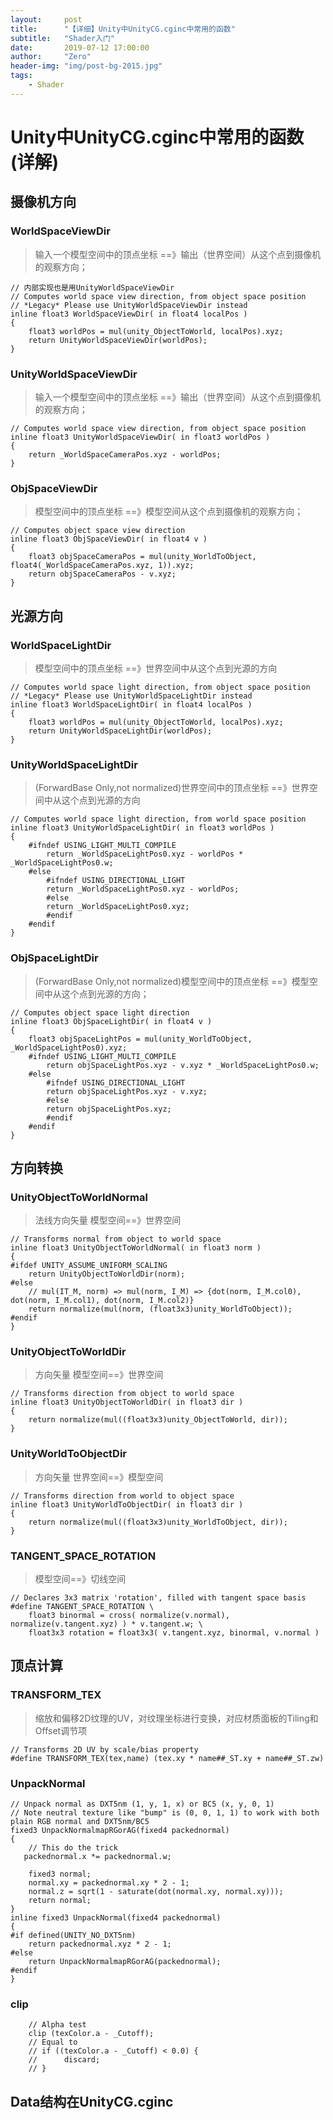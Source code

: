 ```yaml
---
layout:     post
title:      "【详细】Unity中UnityCG.cginc中常用的函数"
subtitle:   "Shader入门"
date:       2019-07-12 17:00:00
author:     "Zero"
header-img: "img/post-bg-2015.jpg"
tags:
    - Shader
---
```


# Unity中UnityCG.cginc中常用的函数(详解)



## 摄像机方向
### WorldSpaceViewDir
> 输入一个模型空间中的顶点坐标    ==》输出（世界空间）从这个点到摄像机的观察方向；
```
// 内部实现也是用UnityWorldSpaceViewDir
// Computes world space view direction, from object space position
// *Legacy* Please use UnityWorldSpaceViewDir instead
inline float3 WorldSpaceViewDir( in float4 localPos )
{
    float3 worldPos = mul(unity_ObjectToWorld, localPos).xyz;
    return UnityWorldSpaceViewDir(worldPos);
}
```
### UnityWorldSpaceViewDir
> 输入一个模型空间中的顶点坐标    ==》输出（世界空间）从这个点到摄像机的观察方向；
```
// Computes world space view direction, from object space position
inline float3 UnityWorldSpaceViewDir( in float3 worldPos )
{
    return _WorldSpaceCameraPos.xyz - worldPos;
}
```
### ObjSpaceViewDir
> 模型空间中的顶点坐标            ==》模型空间从这个点到摄像机的观察方向；
```
// Computes object space view direction
inline float3 ObjSpaceViewDir( in float4 v )
{
    float3 objSpaceCameraPos = mul(unity_WorldToObject, float4(_WorldSpaceCameraPos.xyz, 1)).xyz;
    return objSpaceCameraPos - v.xyz;
}
```

## 光源方向
### WorldSpaceLightDir
> 模型空间中的顶点坐标  ==》世界空间中从这个点到光源的方向
```
// Computes world space light direction, from object space position
// *Legacy* Please use UnityWorldSpaceLightDir instead
inline float3 WorldSpaceLightDir( in float4 localPos )
{
    float3 worldPos = mul(unity_ObjectToWorld, localPos).xyz;
    return UnityWorldSpaceLightDir(worldPos);
}
```
### UnityWorldSpaceLightDir
> (ForwardBase Only,not normalized)世界空间中的顶点坐标 ==》世界空间中从这个点到光源的方向
```
// Computes world space light direction, from world space position
inline float3 UnityWorldSpaceLightDir( in float3 worldPos )
{
    #ifndef USING_LIGHT_MULTI_COMPILE
        return _WorldSpaceLightPos0.xyz - worldPos * _WorldSpaceLightPos0.w;
    #else
        #ifndef USING_DIRECTIONAL_LIGHT
        return _WorldSpaceLightPos0.xyz - worldPos;
        #else
        return _WorldSpaceLightPos0.xyz;
        #endif
    #endif
}
```
### ObjSpaceLightDir
> (ForwardBase Only,not normalized)模型空间中的顶点坐标    ==》模型空间中从这个点到光源的方向；
```
// Computes object space light direction
inline float3 ObjSpaceLightDir( in float4 v )
{
    float3 objSpaceLightPos = mul(unity_WorldToObject, _WorldSpaceLightPos0).xyz;
    #ifndef USING_LIGHT_MULTI_COMPILE
        return objSpaceLightPos.xyz - v.xyz * _WorldSpaceLightPos0.w;
    #else
        #ifndef USING_DIRECTIONAL_LIGHT
        return objSpaceLightPos.xyz - v.xyz;
        #else
        return objSpaceLightPos.xyz;
        #endif
    #endif
}
```

## 方向转换

### UnityObjectToWorldNormal
> 法线方向矢量 模型空间==》世界空间
```
// Transforms normal from object to world space
inline float3 UnityObjectToWorldNormal( in float3 norm )
{
#ifdef UNITY_ASSUME_UNIFORM_SCALING
    return UnityObjectToWorldDir(norm);
#else
    // mul(IT_M, norm) => mul(norm, I_M) => {dot(norm, I_M.col0), dot(norm, I_M.col1), dot(norm, I_M.col2)}
    return normalize(mul(norm, (float3x3)unity_WorldToObject));
#endif
}
```
### UnityObjectToWorldDir
> 方向矢量 模型空间==》世界空间
```
// Transforms direction from object to world space
inline float3 UnityObjectToWorldDir( in float3 dir )
{
    return normalize(mul((float3x3)unity_ObjectToWorld, dir));
}
```
### UnityWorldToObjectDir
> 方向矢量 世界空间==》模型空间
```
// Transforms direction from world to object space
inline float3 UnityWorldToObjectDir( in float3 dir )
{
    return normalize(mul((float3x3)unity_WorldToObject, dir));
}
```
### TANGENT_SPACE_ROTATION
> 模型空间==》切线空间
```
// Declares 3x3 matrix 'rotation', filled with tangent space basis
#define TANGENT_SPACE_ROTATION \
    float3 binormal = cross( normalize(v.normal), normalize(v.tangent.xyz) ) * v.tangent.w; \
    float3x3 rotation = float3x3( v.tangent.xyz, binormal, v.normal )

```

## 顶点计算
### TRANSFORM_TEX
> 缩放和偏移2D纹理的UV，对纹理坐标进行变换，对应材质面板的Tiling和Offset调节项
```
// Transforms 2D UV by scale/bias property
#define TRANSFORM_TEX(tex,name) (tex.xy * name##_ST.xy + name##_ST.zw)
```

### UnpackNormal
```
// Unpack normal as DXT5nm (1, y, 1, x) or BC5 (x, y, 0, 1)
// Note neutral texture like "bump" is (0, 0, 1, 1) to work with both plain RGB normal and DXT5nm/BC5
fixed3 UnpackNormalmapRGorAG(fixed4 packednormal)
{
    // This do the trick
   packednormal.x *= packednormal.w;

    fixed3 normal;
    normal.xy = packednormal.xy * 2 - 1;
    normal.z = sqrt(1 - saturate(dot(normal.xy, normal.xy)));
    return normal;
}
inline fixed3 UnpackNormal(fixed4 packednormal)
{
#if defined(UNITY_NO_DXT5nm)
    return packednormal.xyz * 2 - 1;
#else
    return UnpackNormalmapRGorAG(packednormal);
#endif
}
```

### clip
```
	// Alpha test
	clip (texColor.a - _Cutoff);
	// Equal to 
    // if ((texColor.a - _Cutoff) < 0.0) {
    // 	    discard;
    // }
```





## Data结构在UnityCG.cginc

